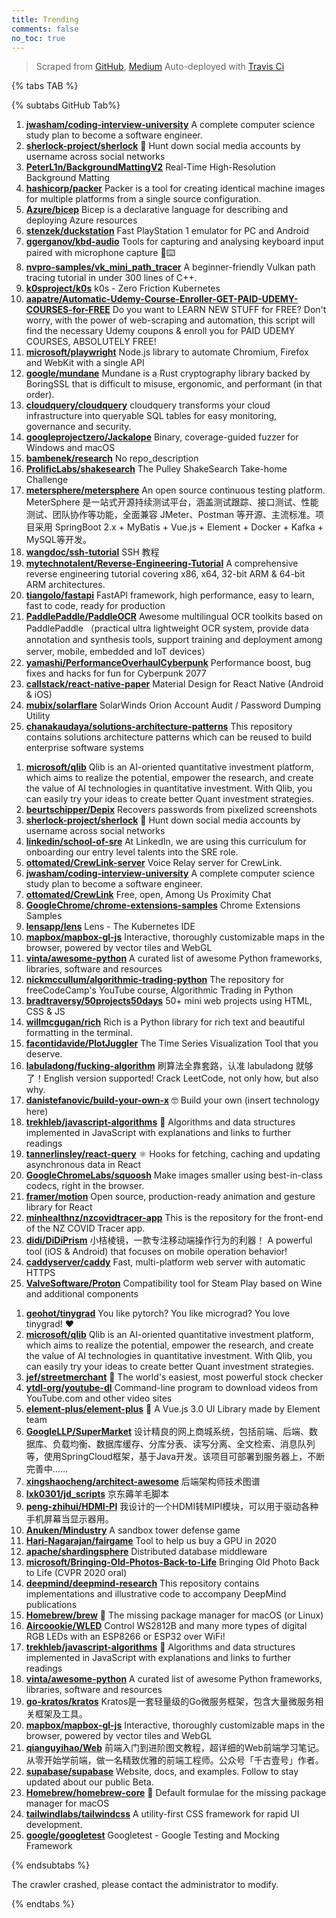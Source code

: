 ```yaml
---
title: Trending
comments: false
no_toc: true
---
```


> Scraped from [GitHub](https://github.com/trending), [Medium](https://medium.com/topic/popular)
Auto-deployed with [Travis Ci](https://travis-ci.org/)

{% tabs TAB %}
<!-- tab GitHub -->
{% subtabs GitHub Tab%}
<!-- tab Daily -->
1. [**jwasham/coding-interview-university**](https://github.com/jwasham/coding-interview-university)
A complete computer science study plan to become a software engineer.
2. [**sherlock-project/sherlock**](https://github.com/sherlock-project/sherlock)
🔎 Hunt down social media accounts by username across social networks
3. [**PeterL1n/BackgroundMattingV2**](https://github.com/PeterL1n/BackgroundMattingV2)
Real-Time High-Resolution Background Matting
4. [**hashicorp/packer**](https://github.com/hashicorp/packer)
Packer is a tool for creating identical machine images for multiple platforms from a single source configuration.
5. [**Azure/bicep**](https://github.com/Azure/bicep)
Bicep is a declarative language for describing and deploying Azure resources
6. [**stenzek/duckstation**](https://github.com/stenzek/duckstation)
Fast PlayStation 1 emulator for PC and Android
7. [**ggerganov/kbd-audio**](https://github.com/ggerganov/kbd-audio)
Tools for capturing and analysing keyboard input paired with microphone capture 🎤⌨️
8. [**nvpro-samples/vk_mini_path_tracer**](https://github.com/nvpro-samples/vk_mini_path_tracer)
A beginner-friendly Vulkan path tracing tutorial in under 300 lines of C++.
9. [**k0sproject/k0s**](https://github.com/k0sproject/k0s)
k0s - Zero Friction Kubernetes
10. [**aapatre/Automatic-Udemy-Course-Enroller-GET-PAID-UDEMY-COURSES-for-FREE**](https://github.com/aapatre/Automatic-Udemy-Course-Enroller-GET-PAID-UDEMY-COURSES-for-FREE)
Do you want to LEARN NEW STUFF for FREE? Don't worry, with the power of web-scraping and automation, this script will find the necessary Udemy coupons & enroll you for PAID UDEMY COURSES, ABSOLUTELY FREE!
11. [**microsoft/playwright**](https://github.com/microsoft/playwright)
Node.js library to automate Chromium, Firefox and WebKit with a single API
12. [**google/mundane**](https://github.com/google/mundane)
Mundane is a Rust cryptography library backed by BoringSSL that is difficult to misuse, ergonomic, and performant (in that order).
13. [**cloudquery/cloudquery**](https://github.com/cloudquery/cloudquery)
cloudquery transforms your cloud infrastructure into queryable SQL tables for easy monitoring, governance and security.
14. [**googleprojectzero/Jackalope**](https://github.com/googleprojectzero/Jackalope)
Binary, coverage-guided fuzzer for Windows and macOS
15. [**bambenek/research**](https://github.com/bambenek/research)
No repo_description
16. [**ProlificLabs/shakesearch**](https://github.com/ProlificLabs/shakesearch)
The Pulley ShakeSearch Take-home Challenge
17. [**metersphere/metersphere**](https://github.com/metersphere/metersphere)
An open source continuous testing platform. MeterSphere 是一站式开源持续测试平台，涵盖测试跟踪、接口测试、性能测试、团队协作等功能，全面兼容 JMeter、Postman 等开源、主流标准。项目采用 SpringBoot 2.x + MyBatis + Vue.js + Element + Docker + Kafka + MySQL等开发。
18. [**wangdoc/ssh-tutorial**](https://github.com/wangdoc/ssh-tutorial)
SSH 教程
19. [**mytechnotalent/Reverse-Engineering-Tutorial**](https://github.com/mytechnotalent/Reverse-Engineering-Tutorial)
A comprehensive reverse engineering tutorial covering x86, x64, 32-bit ARM & 64-bit ARM architectures.
20. [**tiangolo/fastapi**](https://github.com/tiangolo/fastapi)
FastAPI framework, high performance, easy to learn, fast to code, ready for production
21. [**PaddlePaddle/PaddleOCR**](https://github.com/PaddlePaddle/PaddleOCR)
Awesome multilingual OCR toolkits based on PaddlePaddle （practical ultra lightweight OCR system, provide data annotation and synthesis tools, support training and deployment among server, mobile, embedded and IoT devices）
22. [**yamashi/PerformanceOverhaulCyberpunk**](https://github.com/yamashi/PerformanceOverhaulCyberpunk)
Performance boost, bug fixes and hacks for fun for Cyberpunk 2077
23. [**callstack/react-native-paper**](https://github.com/callstack/react-native-paper)
Material Design for React Native (Android & iOS)
24. [**mubix/solarflare**](https://github.com/mubix/solarflare)
SolarWinds Orion Account Audit / Password Dumping Utility
25. [**chanakaudaya/solutions-architecture-patterns**](https://github.com/chanakaudaya/solutions-architecture-patterns)
This repository contains solutions architecture patterns which can be reused to build enterprise software systems
<!-- endtab -->
<!-- tab Weekly -->
1. [**microsoft/qlib**](https://github.com/microsoft/qlib)
Qlib is an AI-oriented quantitative investment platform, which aims to realize the potential, empower the research, and create the value of AI technologies in quantitative investment. With Qlib, you can easily try your ideas to create better Quant investment strategies.
2. [**beurtschipper/Depix**](https://github.com/beurtschipper/Depix)
Recovers passwords from pixelized screenshots
3. [**sherlock-project/sherlock**](https://github.com/sherlock-project/sherlock)
🔎 Hunt down social media accounts by username across social networks
4. [**linkedin/school-of-sre**](https://github.com/linkedin/school-of-sre)
At LinkedIn, we are using this curriculum for onboarding our entry level talents into the SRE role.
5. [**ottomated/CrewLink-server**](https://github.com/ottomated/CrewLink-server)
Voice Relay server for CrewLink.
6. [**jwasham/coding-interview-university**](https://github.com/jwasham/coding-interview-university)
A complete computer science study plan to become a software engineer.
7. [**ottomated/CrewLink**](https://github.com/ottomated/CrewLink)
Free, open, Among Us Proximity Chat
8. [**GoogleChrome/chrome-extensions-samples**](https://github.com/GoogleChrome/chrome-extensions-samples)
Chrome Extensions Samples
9. [**lensapp/lens**](https://github.com/lensapp/lens)
Lens - The Kubernetes IDE
10. [**mapbox/mapbox-gl-js**](https://github.com/mapbox/mapbox-gl-js)
Interactive, thoroughly customizable maps in the browser, powered by vector tiles and WebGL
11. [**vinta/awesome-python**](https://github.com/vinta/awesome-python)
A curated list of awesome Python frameworks, libraries, software and resources
12. [**nickmccullum/algorithmic-trading-python**](https://github.com/nickmccullum/algorithmic-trading-python)
The repository for freeCodeCamp's YouTube course, Algorithmic Trading in Python
13. [**bradtraversy/50projects50days**](https://github.com/bradtraversy/50projects50days)
50+ mini web projects using HTML, CSS & JS
14. [**willmcgugan/rich**](https://github.com/willmcgugan/rich)
Rich is a Python library for rich text and beautiful formatting in the terminal.
15. [**facontidavide/PlotJuggler**](https://github.com/facontidavide/PlotJuggler)
The Time Series Visualization Tool that you deserve.
16. [**labuladong/fucking-algorithm**](https://github.com/labuladong/fucking-algorithm)
刷算法全靠套路，认准 labuladong 就够了！English version supported! Crack LeetCode, not only how, but also why.
17. [**danistefanovic/build-your-own-x**](https://github.com/danistefanovic/build-your-own-x)
🤓 Build your own (insert technology here)
18. [**trekhleb/javascript-algorithms**](https://github.com/trekhleb/javascript-algorithms)
📝 Algorithms and data structures implemented in JavaScript with explanations and links to further readings
19. [**tannerlinsley/react-query**](https://github.com/tannerlinsley/react-query)
⚛️ Hooks for fetching, caching and updating asynchronous data in React
20. [**GoogleChromeLabs/squoosh**](https://github.com/GoogleChromeLabs/squoosh)
Make images smaller using best-in-class codecs, right in the browser.
21. [**framer/motion**](https://github.com/framer/motion)
Open source, production-ready animation and gesture library for React
22. [**minhealthnz/nzcovidtracer-app**](https://github.com/minhealthnz/nzcovidtracer-app)
This is the repository for the front-end of the NZ COVID Tracer app.
23. [**didi/DiDiPrism**](https://github.com/didi/DiDiPrism)
小桔棱镜，一款专注移动端操作行为的利器！ A powerful tool (iOS & Android) that focuses on mobile operation behavior!
24. [**caddyserver/caddy**](https://github.com/caddyserver/caddy)
Fast, multi-platform web server with automatic HTTPS
25. [**ValveSoftware/Proton**](https://github.com/ValveSoftware/Proton)
Compatibility tool for Steam Play based on Wine and additional components
<!-- endtab -->
<!-- tab Monthly -->
1. [**geohot/tinygrad**](https://github.com/geohot/tinygrad)
You like pytorch? You like micrograd? You love tinygrad! ❤️
2. [**microsoft/qlib**](https://github.com/microsoft/qlib)
Qlib is an AI-oriented quantitative investment platform, which aims to realize the potential, empower the research, and create the value of AI technologies in quantitative investment. With Qlib, you can easily try your ideas to create better Quant investment strategies.
3. [**jef/streetmerchant**](https://github.com/jef/streetmerchant)
🤖 The world's easiest, most powerful stock checker
4. [**ytdl-org/youtube-dl**](https://github.com/ytdl-org/youtube-dl)
Command-line program to download videos from YouTube.com and other video sites
5. [**element-plus/element-plus**](https://github.com/element-plus/element-plus)
🎉 A Vue.js 3.0 UI Library made by Element team
6. [**GoogleLLP/SuperMarket**](https://github.com/GoogleLLP/SuperMarket)
设计精良的网上商城系统，包括前端、后端、数据库、负载均衡、数据库缓存、分库分表、读写分离、全文检索、消息队列等，使用SpringCloud框架，基于Java开发。该项目可部署到服务器上，不断完善中……
7. [**xingshaocheng/architect-awesome**](https://github.com/xingshaocheng/architect-awesome)
后端架构师技术图谱
8. [**lxk0301/jd_scripts**](https://github.com/lxk0301/jd_scripts)
京东薅羊毛脚本
9. [**peng-zhihui/HDMI-PI**](https://github.com/peng-zhihui/HDMI-PI)
我设计的一个HDMI转MIPI模块，可以用于驱动各种手机屏幕当显示器用。
10. [**Anuken/Mindustry**](https://github.com/Anuken/Mindustry)
A sandbox tower defense game
11. [**Hari-Nagarajan/fairgame**](https://github.com/Hari-Nagarajan/fairgame)
Tool to help us buy a GPU in 2020
12. [**apache/shardingsphere**](https://github.com/apache/shardingsphere)
Distributed database middleware
13. [**microsoft/Bringing-Old-Photos-Back-to-Life**](https://github.com/microsoft/Bringing-Old-Photos-Back-to-Life)
Bringing Old Photo Back to Life (CVPR 2020 oral)
14. [**deepmind/deepmind-research**](https://github.com/deepmind/deepmind-research)
This repository contains implementations and illustrative code to accompany DeepMind publications
15. [**Homebrew/brew**](https://github.com/Homebrew/brew)
🍺 The missing package manager for macOS (or Linux)
16. [**Aircoookie/WLED**](https://github.com/Aircoookie/WLED)
Control WS2812B and many more types of digital RGB LEDs with an ESP8266 or ESP32 over WiFi!
17. [**trekhleb/javascript-algorithms**](https://github.com/trekhleb/javascript-algorithms)
📝 Algorithms and data structures implemented in JavaScript with explanations and links to further readings
18. [**vinta/awesome-python**](https://github.com/vinta/awesome-python)
A curated list of awesome Python frameworks, libraries, software and resources
19. [**go-kratos/kratos**](https://github.com/go-kratos/kratos)
Kratos是一套轻量级的Go微服务框架，包含大量微服务相关框架及工具。
20. [**mapbox/mapbox-gl-js**](https://github.com/mapbox/mapbox-gl-js)
Interactive, thoroughly customizable maps in the browser, powered by vector tiles and WebGL
21. [**qianguyihao/Web**](https://github.com/qianguyihao/Web)
前端入门到进阶图文教程，超详细的Web前端学习笔记。从零开始学前端，做一名精致优雅的前端工程师。公众号「千古壹号」作者。
22. [**supabase/supabase**](https://github.com/supabase/supabase)
Website, docs, and examples. Follow to stay updated about our public Beta.
23. [**Homebrew/homebrew-core**](https://github.com/Homebrew/homebrew-core)
🍻 Default formulae for the missing package manager for macOS
24. [**tailwindlabs/tailwindcss**](https://github.com/tailwindlabs/tailwindcss)
A utility-first CSS framework for rapid UI development.
25. [**google/googletest**](https://github.com/google/googletest)
Googletest - Google Testing and Mocking Framework
<!-- endtab -->
{% endsubtabs %}
<!-- endtab -->
<!-- tab Medium -->
The crawler crashed, please contact the administrator to modify.
<!-- endtab -->
{% endtabs %}
